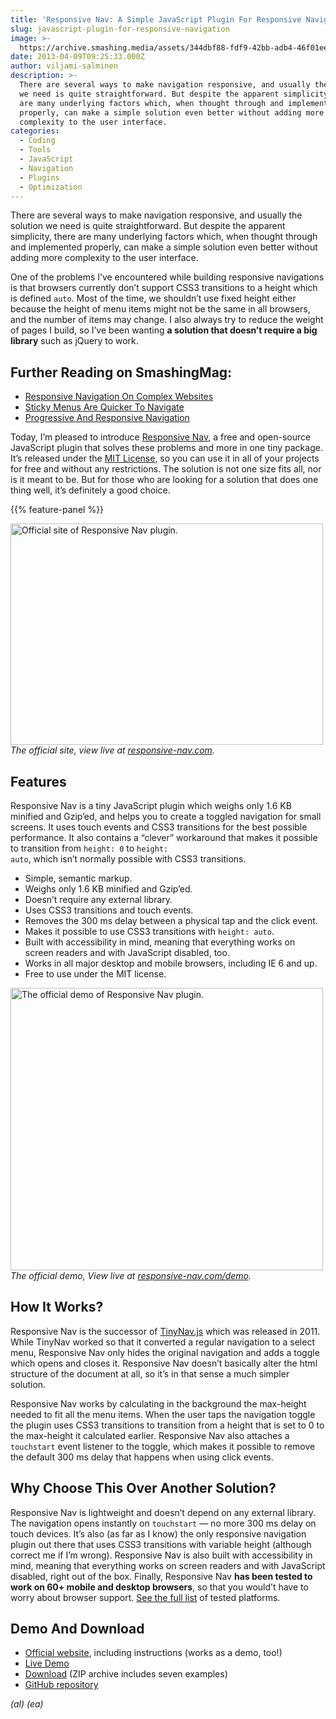 ```yaml
---
title: 'Responsive Nav: A Simple JavaScript Plugin For Responsive Navigation'
slug: javascript-plugin-for-responsive-navigation
image: >-
  https://archive.smashing.media/assets/344dbf88-fdf9-42bb-adb4-46f01eedd629/2808b59a-deae-4083-8a7f-f58912c69789/responsivenav-new1.png
date: 2013-04-09T09:25:33.000Z
author: viljami-salminen
description: >-
  There are several ways to make navigation responsive, and usually the solution
  we need is quite straightforward. But despite the apparent simplicity, there
  are many underlying factors which, when thought through and implemented
  properly, can make a simple solution even better without adding more
  complexity to the user interface.
categories:
  - Coding
  - Tools
  - JavaScript
  - Navigation
  - Plugins
  - Optimization
---
```

There are several ways to make navigation responsive, and usually the solution we need is quite straightforward. But despite the apparent simplicity, there are many underlying factors which, when thought through and implemented properly, can make a simple solution even better without adding more complexity to the user interface.

One of the problems I’ve encountered while building responsive navigations is that browsers currently don’t support CSS3 transitions to a height which is defined <code>auto</code>. Most of the time, we shouldn’t use fixed height either because the height of menu items might not be the same in all browsers, and the number of items may change. I also always try to reduce the weight of pages I build, so I’ve been wanting <strong>a solution that doesn’t require a big library</strong> such as jQuery to work.</p>

## <span class="rh">Further Reading</span> on SmashingMag:

*   [Responsive Navigation On Complex Websites](https://www.smashingmagazine.com/2013/09/responsive-navigation-on-complex-websites/)
*   [<span class="headline">Sticky Menus Are Quicker To Navigate</span>](https://www.smashingmagazine.com/2012/09/sticky-menus-are-quicker-to-navigate/)
*   [Progressive And Responsive Navigation](https://www.smashingmagazine.com/2012/02/progressive-and-responsive-navigation/)

Today, I’m pleased to introduce <a href="https://responsive-nav.com">Responsive Nav</a>, a free and open-source JavaScript plugin that solves these problems and more in one tiny package. It’s released under the <a href="https://opensource.org/licenses/MIT">MIT License</a>, so you can use it in all of your projects for free and without any restrictions. The solution is not one size fits all, nor is it meant to be. But for those who are looking for a solution that does one thing well, it’s definitely a good choice.

{{% feature-panel %}}

<a href="https://responsive-nav.com/"><img loading="lazy" decoding="async" loading="lazy" decoding="async" class="125985" src="https://archive.smashing.media/assets/344dbf88-fdf9-42bb-adb4-46f01eedd629/fa62999f-1c33-4e1a-bf95-85685ce115ff/responsivenav-new.png" alt="Official site of Responsive Nav plugin." width="500" height="354" /></a><br>
<em>The official site, view live at <a href="https://responsive-nav.com/">responsive-nav.com</a>.</em>

## Features

Responsive Nav is a tiny JavaScript plugin which weighs only 1.6 KB minified and Gzip’ed, and helps you to create a toggled navigation for small screens. It uses touch events and CSS3 transitions for the best possible performance. It also contains a “clever” workaround that makes it possible to transition from <code>height: 0</code> to <code>height: auto</code>, which isn’t normally possible with CSS3 transitions.

*   Simple, semantic markup.
*   Weighs only 1.6 KB minified and Gzip’ed.
*   Doesn’t require any external library.
*   Uses CSS3 transitions and touch events.
*   Removes the 300 ms delay between a physical tap and the click event.
*   Makes it possible to use CSS3 transitions with `height: auto`.
*   Built with accessibility in mind, meaning that everything works on screen readers and with JavaScript disabled, too.
*   Works in all major desktop and mobile browsers, including IE 6 and up.
*   Free to use under the MIT license.

<a href="https://responsive-nav.com/demo"><img loading="lazy" decoding="async" loading="lazy" decoding="async" class="125987" src="https://archive.smashing.media/assets/344dbf88-fdf9-42bb-adb4-46f01eedd629/36d4e3b8-69c6-4006-bb24-3e5e64ffc4c4/example-opt.png" alt="The official demo of Responsive Nav plugin." width="500" height="452" /></a><br>
<em>The official demo, View live at <a href="https://responsive-nav.com/demo">responsive-nav.com/demo</a>.</em>

## How It Works?

Responsive Nav is the successor of <a href="https://tinynav.viljamis.com/">TinyNav.js</a> which was released in 2011. While TinyNav worked so that it converted a regular navigation to a select menu, Responsive Nav only hides the original navigation and adds a toggle which opens and closes it. Responsive Nav doesn’t basically alter the html structure of the document at all, so it’s in that sense a much simpler solution.

Responsive Nav works by calculating in the background the max-height needed to fit all the menu items. When the user taps the navigation toggle the plugin uses CSS3 transitions to transition from a height that is set to 0 to the max-height it calculated earlier. Responsive Nav also attaches a <code>touchstart</code> event listener to the toggle, which makes it possible to remove the default 300 ms delay that happens when using click events.</p>

## Why Choose This Over Another Solution?

Responsive Nav is lightweight and doesn’t depend on any external library. The navigation opens instantly on <code>touchstart</code> — no more 300 ms delay on touch devices. It’s also (as far as I know) the only responsive navigation plugin out there that uses CSS3 transitions with variable height (although correct me if I’m wrong). Responsive Nav is also built with accessibility in mind, meaning that everything works on screen readers and with JavaScript disabled, right out of the box. Finally, Responsive Nav <strong>has been tested to work on 60+ mobile and desktop browsers</strong>, so that you would’t have to worry about browser support. <a href="https://github.com/viljamis/responsive-nav.js#tested-on-the-following-platforms">See the full list</a> of tested platforms.</p>

## Demo And Download

*   [Official website](https://responsive-nav.com), including instructions (works as a demo, too!)
*   [Live Demo](https://responsive-nav.com/demo)
*   [Download](https://github.com/viljamis/responsive-nav.js/archive/master.zip) (ZIP archive includes seven examples)
*   [GitHub repository](https://github.com/viljamis/responsive-nav.js)

<em>(al) (ea)</em>

